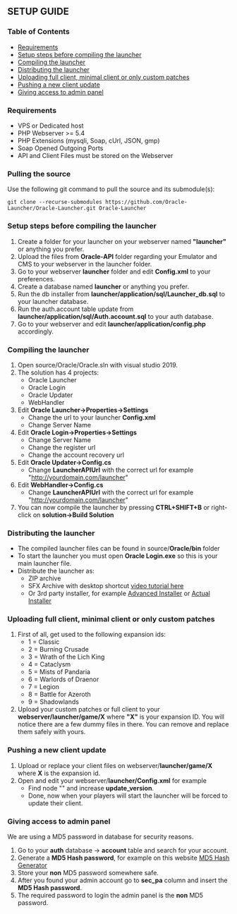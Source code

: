 ## SETUP GUIDE

### Table of Contents

- [Requirements](#Requirements) 
- [Setup steps before compiling the launcher](#Setup-steps-before-compiling-the-launcher) 
- [Compiling the launcher](#Compiling-the-launcher) 
- [Distributing the launcher](#Distributing-the-launcher) 
- [Uploading full client, minimal client or only custom patches](#uploading-full-client-minimal-client-or-only-custom-patches) 
- [Pushing a new client update](#Pushing-a-new-client-update)  
- [Giving access to admin panel](#Giving-access-to-admin-panel)  

### Requirements
- VPS or Dedicated host
- PHP Webserver >= 5.4
- PHP Extensions (mysqli, Soap, cUrl, JSON, gmp)
- Soap Opened Outgoing Ports
- API and Client Files must be stored on the Webserver

### Pulling the source
Use the following git command to pull the source and its submodule(s):
```git
git clone --recurse-submodules https://github.com/Oracle-Launcher/Oracle-Launcher.git Oracle-Launcher
```

### Setup steps before compiling the launcher
 1. Create a folder for your launcher on your webserver named **"launcher"** or anything you prefer.
 2. Upload the files from **Oracle-API** folder regarding your Emulator and CMS to your webserver in the launcher folder.
 3. Go to your webserver **launcher** folder and edit **Config.xml** to your preferences.
 4. Create a database named **launcher** or anything you prefer.
 5. Run the db installer from **launcher/application/sql/Launcher_db.sql** to your launcher database.
 6. Run the auth.account table update from **launcher/application/sql/Auth.account.sql** to your auth database.
 7. Go to your webserver and edit **launcher/application/config.php** accordingly.

### Compiling the launcher
 1. Open source/Oracle/Oracle.sln with visual studio 2019.
 2. The solution has 4 projects:
    - Oracle Launcher
    - Oracle Login
    - Oracle Updater
    - WebHandler
 3. Edit **Oracle Launcher->Properties->Settings**
    - Change the url to your launcher **Config.xml**
    - Change Server Name
 4. Edit **Oracle Login->Properties->Settings**
    - Change Server Name
    - Change the register url
    - Change the account recovery url
 5. Edit **Oracle Updater->Config.cs**
    - Change **LauncherAPIUrl** with the correct url for example "http://yourdomain.com/launcher"
 6. Edit **WebHandler->Config.cs**
    - Change **LauncherAPIUrl** with the correct url for example "http://yourdomain.com/launcher"
 7. You can now compile the launcher by pressing **CTRL+SHIFT+B** or right-click on **solution->Build Solution**

### Distributing the launcher
 - The compiled launcher files can be found in source/**Oracle/bin** folder
 - To start the launcher you must open **Oracle Login.exe** so this is your main launcher file.
 - Distribute the launcher as:
   - ZIP archive
   - SFX Archive with desktop shortcut [video tutorial here](https://www.youtube.com/watch?v=koFeRlOuZgw)
   - Or 3rd party installer, for example [Advanced Installer](https://www.advancedinstaller.com/download.html) or [Actual Installer](https://www.actualinstaller.com/)

### Uploading full client, minimal client or only custom patches
 1. First of all, get used to the following expansion ids:
    - 1 = Classic
    - 2 = Burning Crusade
    - 3 = Wrath of the Lich King
    - 4 = Cataclysm
    - 5 = Mists of Pandaria
    - 6 = Warlords of Draenor
    - 7 = Legion
    - 8 = Battle for Azeroth
    - 9 = Shadowlands
 2. Upload your custom patches or full client to your **webserver/launcher/game/X** where **"X"** is your expansion ID. 
 You will notice there are a few dummy files in there. You can remove and replace them safely with yours.

### Pushing a new client update
 1. Upload or replace your client files on webserver/**launcher/game/X** where **X** is the expansion id.
 2. Open and edit your webserver/**launcher/Config.xml** for example
    - Find node "<Expansion id="5" update_version="1">" and increase **update_version**.
    - Done, now when your players will start the launcher will be forced to update their client.

### Giving access to admin panel
We are using a MD5 password in database for security reasons.
 1. Go to your **auth** database -> **account** table and search for your account.
 2. Generate a **MD5 Hash password**, for example on this website [MD5 Hash Generator](https://www.md5hashgenerator.com/)
 3. Store your **non** MD5 password somewhere safe.
 4. After you found your admin account go to **sec_pa** column and insert the **MD5 Hash password**.
 5. The required password to login the admin panel is the **non** MD5 password.
